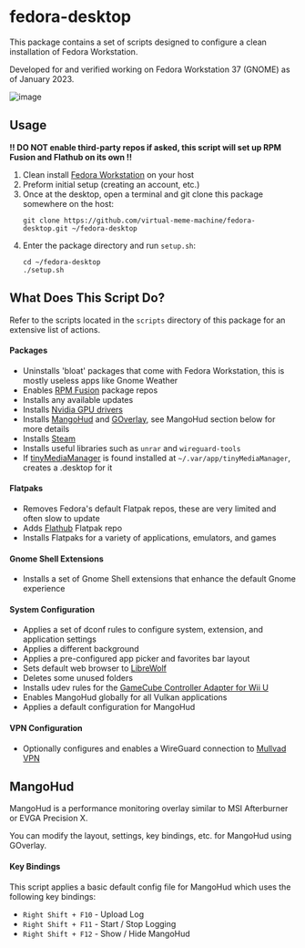 # fedora-desktop

This package contains a set of scripts designed to configure a clean installation of Fedora Workstation.

Developed for and verified working on Fedora Workstation 37 (GNOME) as of January 2023.

![image](https://user-images.githubusercontent.com/46010615/212503873-0b14f37d-39c8-4856-b177-76bc2328b9b2.png)


## Usage

**!! DO NOT enable third-party repos if asked, this script will set up RPM Fusion and Flathub on its own !!**

1. Clean install [Fedora Workstation](https://getfedora.org/en/workstation) on your host
2. Preform initial setup (creating an account, etc.)
3. Once at the desktop, open a terminal and git clone this package somewhere on the host:
    ```none
    git clone https://github.com/virtual-meme-machine/fedora-desktop.git ~/fedora-desktop
    ```
5. Enter the package directory and run `setup.sh`:
    ```none
    cd ~/fedora-desktop
    ./setup.sh
    ```

## What Does This Script Do?

Refer to the scripts located in the `scripts` directory of this package for an extensive list of actions.

#### Packages

- Uninstalls 'bloat' packages that come with Fedora Workstation, this is mostly useless apps like Gnome Weather
- Enables [RPM Fusion](https://rpmfusion.org/) package repos
- Installs any available updates
- Installs [Nvidia GPU drivers](https://rpmfusion.org/Howto/NVIDIA)
- Installs [MangoHud](https://github.com/flightlessmango/MangoHud) and [GOverlay](https://github.com/benjamimgois/goverlay), see MangoHud section below for more details
- Installs [Steam](https://store.steampowered.com)
- Installs useful libraries such as `unrar` and `wireguard-tools`
- If [tinyMediaManager](https://www.tinymediamanager.org) is found installed at `~/.var/app/tinyMediaManager`, creates a .desktop for it

#### Flatpaks

- Removes Fedora's default Flatpak repos, these are very limited and often slow to update
- Adds [Flathub](https://flathub.org) Flatpak repo
- Installs Flatpaks for a variety of applications, emulators, and games

#### Gnome Shell Extensions

- Installs a set of Gnome Shell extensions that enhance the default Gnome experience

#### System Configuration

- Applies a set of dconf rules to configure system, extension, and application settings
- Applies a different background
- Applies a pre-configured app picker and favorites bar layout
- Sets default web browser to [LibreWolf](https://librewolf.net)
- Deletes some unused folders
- Installs udev rules for the [GameCube Controller Adapter for Wii U](https://wiki.dolphin-emu.org/index.php?title=How_to_use_the_Official_GameCube_Controller_Adapter_for_Wii_U_in_Dolphin#Linux)
- Enables MangoHud globally for all Vulkan applications
- Applies a default configuration for MangoHud

#### VPN Configuration

- Optionally configures and enables a WireGuard connection to [Mullvad VPN](https://mullvad.net)

## MangoHud

MangoHud is a performance monitoring overlay similar to MSI Afterburner or EVGA Precision X.

You can modify the layout, settings, key bindings, etc. for MangoHud using GOverlay.

#### Key Bindings

This script applies a basic default config file for MangoHud which uses the following key bindings:

- `Right Shift + F10` - Upload Log
- `Right Shift + F11` - Start / Stop Logging
- `Right Shift + F12` - Show / Hide MangoHud
